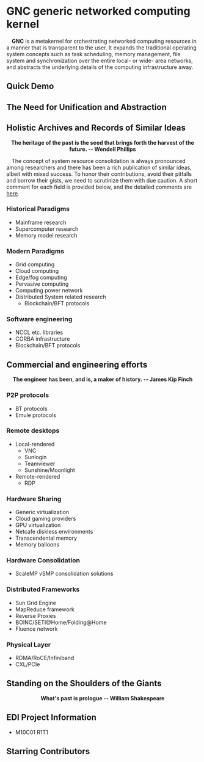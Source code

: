 # GNC generic networked computing kernel

&ensp;&ensp;**GNC** is a metakernel for orchestrating networked computing resources in a manner that is transparent to the user. It expands the traditional operating system concepts such as task scheduling, memory management, file system and synchronization over the entire local- or wide- area networks, and abstracts the underlying details of the computing infrastructure away.

## Quick Demo


## The Need for Unification and Abstraction

## Holistic Archives and Records of Similar Ideas
<div align="center">

__The heritage of the past is the seed that brings forth the harvest of the future. -- Wendell Phillips__

</div>

&ensp;&ensp;The concept of system resource consolidation is always pronounced among researchers and there has been a rich publication of similar ideas, albeit with mixed success. To honor their contributions, avoid their pitfalls and borrow their gists, we need to scrutinize them with due caution. A short comment for each field is provided below, and the detailed comments are [here](Document/Reference).

### Historical Paradigms
- Mainframe research
- Supercomputer research
- Memory model research

### Modern Paradigms
- Grid computing
- Cloud computing
- Edge/fog computing
- Pervasive computing
- Computing power network
- Distributed System related research
  - Blockchain/BFT protocols

### Software engineering
- NCCL etc. libraries
- CORBA infrastructure
- Blockchain/BFT protocols

## Commercial and engineering efforts
<div align="center">

__The engineer has been, and is, a maker of history. -- James Kip Finch__

</div>

### P2P protocols
- BT protocols
- Emule protocols

### Remote desktops
- Local-rendered
  - VNC
  - Sunlogin
  - Teamviewer
  - Sunshine/Moonlight
- Remote-rendered
  - RDP

### Hardware Sharing
- Generic virtualization
- Cloud gaming providers
- GPU virtualization
- Netcafe diskless environments
- Transcendental memory
- Memory balloons

### Hardware Consolidation
- ScaleMP vSMP consolidation solutions

### Distributed Frameworks
- Sun Grid Engine
- MapReduce framework
- Reverse Proxies
- BOINC/SETI@Home/Folding@Home
- Fluence network

### Physical Layer
- RDMA/RoCE/Infiniband
- CXL/PCIe

## Standing on the Shoulders of the Giants
<div align="center">

__What's past is prologue -- William Shakespeare__

</div>

## EDI Project Information
- M10C01 R1T1

## Starring Contributors
